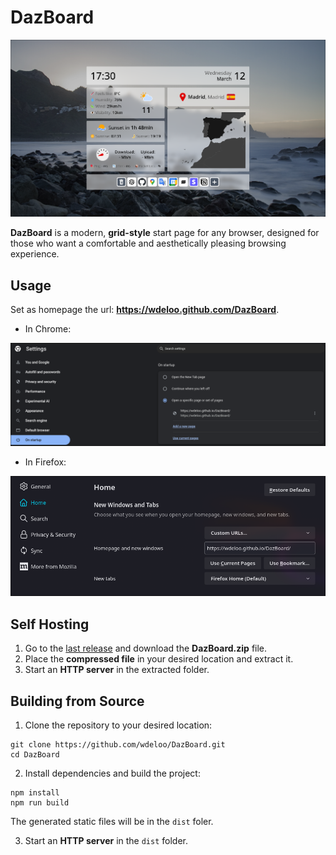 # DazBoard

![screenshot](images/screenshot.png)

**DazBoard** is a modern, **grid-style** start page for any browser, designed for those who want a comfortable and aesthetically pleasing browsing experience.

## Usage

Set as homepage the url: **https://wdeloo.github.com/DazBoard**.

* In Chrome:

![chrome](images/chrome.png)

* In Firefox:

![firefox](images/firefox.png)

## Self Hosting

1. Go to the [last release](https://github.com/wdeloo/DazBoard/releases/tag/1.0) and download the **DazBoard.zip** file.
2. Place the **compressed file** in your desired location and extract it.
3. Start an **HTTP server** in the extracted folder.

## Building from Source

1. Clone the repository to your desired location:
```
git clone https://github.com/wdeloo/DazBoard.git
cd DazBoard
```
2. Install dependencies and build the project:
```
npm install
npm run build
```
The generated static files will be in the `dist` foler.

3. Start an **HTTP server** in the `dist` folder.
